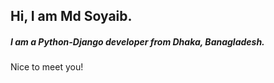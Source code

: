 <h2>Hi, I am Md Soyaib.</h2>
<h5>I am a Python-Django developer from Dhaka, Banagladesh.</h5>
Nice to meet you!
